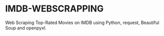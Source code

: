 # IMDB-WEBSCRAPPING
Web Scraping Top-Rated Movies on IMDB using Python, request, Beautiful Soup and openpyxl.
